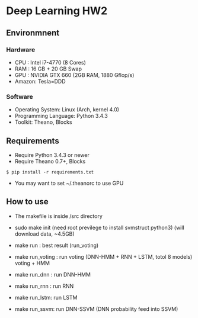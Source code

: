 # Deep Learning HW2

## Environmnent

### Hardware

- CPU : Intel i7-4770 (8 Cores)
- RAM : 16 GB + 20 GB Swap
- GPU : NVIDIA GTX 660 (2GB RAM, 1880 Gflop/s)
- Amazon: Tesla=DDD

### Software

- Operating System: Linux (Arch, kernel 4.0)
- Programming Language: Python 3.4.3
- Toolkit: Theano, Blocks

## Requirements

- Require Python 3.4.3 or newer
- Require Theano 0.7+, Blocks

```
$ pip install -r requirements.txt
```

- You may want to set ~/.theanorc to use GPU

## How to use

- The makefile is inside /src directory

- sudo make init (need root previlege to install svmstruct python3) (will
  download data, ~4.5GB)

- make run : best result (run_voting)
- make run_voting : run voting (DNN-HMM + RNN + LSTM, totol 8 models) voting +
  HMM
- make run_dnn : run DNN-HMM
- make run_rnn : run RNN
- make run_lstm: run LSTM
- make run_ssvm: run DNN-SSVM (DNN probability feed into SSVM)

